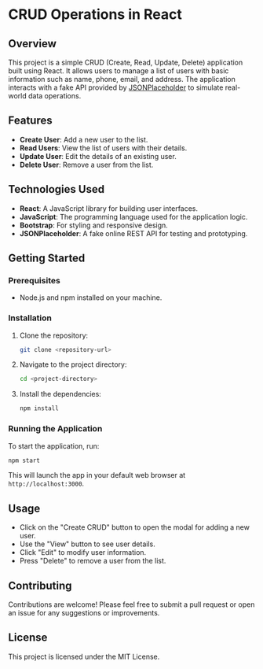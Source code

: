# CRUD Operations in React

## Overview
This project is a simple CRUD (Create, Read, Update, Delete) application built using React. It allows users to manage a list of users with basic information such as name, phone, email, and address. The application interacts with a fake API provided by [JSONPlaceholder](https://jsonplaceholder.typicode.com/) to simulate real-world data operations.

## Features
- **Create User**: Add a new user to the list.
- **Read Users**: View the list of users with their details.
- **Update User**: Edit the details of an existing user.
- **Delete User**: Remove a user from the list.

## Technologies Used
- **React**: A JavaScript library for building user interfaces.
- **JavaScript**: The programming language used for the application logic.
- **Bootstrap**: For styling and responsive design.
- **JSONPlaceholder**: A fake online REST API for testing and prototyping.

## Getting Started

### Prerequisites
- Node.js and npm installed on your machine.

### Installation
1. Clone the repository:
   ```bash
   git clone <repository-url>
   ```
2. Navigate to the project directory:
   ```bash
   cd <project-directory>
   ```
3. Install the dependencies:
   ```bash
   npm install
   ```

### Running the Application
To start the application, run:

```bash
npm start
```

This will launch the app in your default web browser at `http://localhost:3000`.

## Usage
- Click on the "Create CRUD" button to open the modal for adding a new user.
- Use the "View" button to see user details.
- Click "Edit" to modify user information.
- Press "Delete" to remove a user from the list.

## Contributing
Contributions are welcome! Please feel free to submit a pull request or open an issue for any suggestions or improvements.

## License
This project is licensed under the MIT License.
